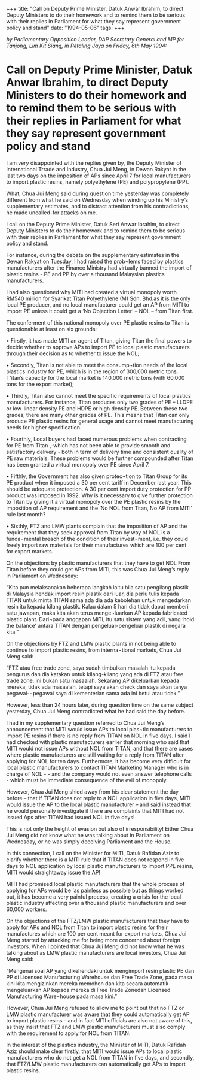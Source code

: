 +++ 
title: "Call on Deputy Prime Minister, Datuk Anwar Ibrahim, to direct Deputy Ministers to do their homework and to remind them to be serious with their replies in Parliament for what they say represent government policy and stand"
date: "1994-05-06"
tags:
+++

_by Parliamentary Opposition Leader, DAP Secretary General and MP for Tanjong, Lim Kit Siang, in Petaling Jaya on Friday, 6th May 1994:_

# Call on Deputy Prime Minister, Datuk Anwar Ibrahim, to direct Deputy Ministers to do their homework and to remind them to be serious with their replies in Parliament for what they say represent government policy and stand

I am very disappointed with the replies given by, the Deputy Minister of International Trrade and Industry, Chua Jui Meng, in Dewan Rakyat in the last two days on the imposition of APs since April 7 for local manufacturers to import plastic resins, namely polyethylene (PE) and polypropylene (PP).</u>

What, Chua Jui Meng said during question time yesterday was completely different from what he said on Wednesday when winding up his Ministry’s supplementary estimates, and to distract attention from his contradictions, he made uncalled-for attacks on me.

I call on the Deputy Prime Minister, Datuk Seri Anwar Ibrahim, to direct Deputy Ministers to do their homework and to remind them to be serious with their replies in Parliament for what they say represent government policy and stand.

For instance, during the debate on the supplementary estimates in the Dewan Rakyat on Tuesday, I had raised the prob¬lems faced by plastics manufacturers after the Finance Ministry had virtually banned the import of plastic resins - PE and PP by over a thousand Malaysian plastics manufacturers.

I had also questioned why MITI had created a virtual monopoly worth RM540 million for Syarikat Titan Polyethylene (M) Sdn. Bhd.as it is the only local PE producer, and no local manufacturer could get an AP from MITI to import PE unless it could get a ‘No Objection Letter’ – NOL – from Titan first.

The conferment of this national monopoly over PE plastic resins to Titan is questionable at least on six grounds:

•	Firstly, it has made MITI an agent of Titan, giving Titan the final powers to decide whether to approve APs to import PE to local plastic manufacturers through their decision as to whether to issue the NOL;

•	Secondly, Titan is not able to meet the consump¬tion needs of the local plastics industry for PE, which is in the region of 300,000	metric tons. T'itan’s capacity for the local market is 140,000 metric tons (with 60,000 tons for the export market);

•	Thirdly, Titan also cannot meet the specific requirements of local plastics manufacturers. For instance, Titan produces only two grades of PE – LLDPE or low-linear density PE and HDPE or high density PE. Between these two grades, there are many other grades of PE. This means that Titan can only produce PE plastic resins for general usage and cannot meet manufacturing needs for higher specification.

•	Fourthly, Local buyers had faced numerous problems when contracting for PE from Titan ,-which has not been able to provide smooth and satisfactory delivery - both in term of delivery time and consistent quality of PE raw materials. These problems would be further compounded after Titan has been granted a virtual monopoly over PE since April 7.

•	Fifthly, the Government has also given protec¬tion to Titan Group for its PE product when it imposed a 30 per cent tariff in December last year. This should be adequate protection. A 30 per cent import duty protection for PP product was imposed in 1992. Why is it necessary to give further protection to Titan by giving it a virtual monopoly over the PE plastic resins by the imposition of AP requirement and the ‘No NOL from Titan, No AP from MITI’ rule last month?

•	Sixthly, FTZ and LMW plants complain	that the imposition of AP and the requirement that they seek approval from Titan by way of NOL is a funda¬mental breach of the condition of their invest¬ment, i.e. they could freely import raw materials for their manufactures which are 100 per cent for export markets.

On the objections by plastic manufacturers that they have to get NOL From Titan before they could get APs from MITI, this was Chua Jui Meng’s reply in Parliament on Wednesday:

“Kita pun melaksanakan beberapa langkah iaitu bila satu pengilang plastik di Malaysia hendak import resin plastik dari luar, dia perlu tulis kepada TITAN untuk minta TITAN sama ada dia ada kebolehan untuk mengedarkan resin itu kepada kilang plastik. Kalau dalam 5 hari dia tidak dapat memberi satu jawapan, maka kita akan terus menge¬luarkan AP kepada fabricated plastic plant. Dari¬pada anggapan MITI, itu satu sistem yang adil, yang ‘hold the balance’ antara TITAN dengan pengeluar-pengeluar plastik di negara kita.”

On the objections by FTZ and LMW plastic plants in not being able to continue to import plastic resins, from interna¬tional markets, Chua Jui Meng said:

“FTZ atau free trade zone, saya sudah timbulkan masalah itu kepada pengurus dan dia katakan untuk kilang-kilang yang ada di FTZ atau free trade zone. ini bukan satu masaalah. Sekarang AP dikeluarkan kepada rnereka, tidak ada masaalah, tetapi saya akan check dan saya akan tanya pegawai-¬pegawai saya di kementerian sama ada ini betui atau tidak.”

However, less than 24 hours later, during question time on the same subject yesterday, Chua Jui Meng contradicted what he had said the day before.

I had in my supplementary question referred to Chua Jui Meng’s announcement that MITI would issue APs to local plas¬tic manufacturers to import PE resins if there is no reply from TITAN on NOL in five days. I said I had checked with plastic manufacturers earlier that morning who said that MITI would not issue APs without NOL from TITAN, and that there are cases where plastic manufacturers are still waiting for a reply from TITAN after applying for NOL for ten days. Furthermore, it has become very difficult for local plastic manufacturers to contact TITAN Marketing Manager who is in charge of NOL - - and the company would not even answer telephone calls - which must be immediate consequence of the evil of monopoly.

However, Chua	Jui Meng shied away from his clear statement the day before – that if TITAN does not reply to a NOL application in five days, MITI would issue the AP to the local plastic manufacturer – and said instead that he would personally investigate if there are complaints that MITI had not issued Aps after TITAN had issued NOL in five days!

This is not only the height of evasion but also of irresponsibility! Either Chua Jui Meng did not know what he was talking about in Parliament on Wednesday, or he was simply deceiving Parliament and the 
House.

In this connection, I call on the Minister for MITI, Datuk Rafidan Aziz to clarify whether there is a MITI rule that if TITAN does not respond in five days to NOL application by local plastic manufacturers to import PPE resins, MITI would straightaway issue the AP!

MITI had promised local plastic manufacturers that the whole process of applying for APs would be ‘as painless as possible but as things worked out, it has become a very painful process, creating a crisis for the local plastic industry affecting over a thousand plastic manufacturers and over 60,000 workers.

On the objections of the FTZ/LMW plastic manufacturers that they have to apply for APs and NOL from Titan to import plastic resins for their manufactures which are 100 per cent meant for export markets, Chua Jui Meng started by attacking me for being more concerned about foreign investors. When I pointed that Chua Jui Meng did not know what he was talking about as LMW plastic manufacturers are local investors, Chua Jui Meng said:

“Mengenai soal  AP yang dikehendaki untuk mengimport resin plastic PE dan PP	 di Licensed  Manufacturing Warehouse dan Free Trade Zone, pada masa kini kita mengizinkan mereka memohon dan kita secara automatik mengeluarkan AP kepada mereka di Free Trade Zonedan Licensed Manufacturing Ware¬house pada masa kini.”

However, Chua Jui Meng refused to allow me to point out that no FTZ or LMW plastic manufacturer was aware that they could automatically get AP to import plastic resins – and in fact MITI officials are also not aware of this, as they insist that FTZ and LMW plastic manufacturers must also comply with the requirement to apply for NOL from TITAN.

In the interest of the plastics industry, the Minister of MITI, Datuk Rafidah Aziz should make clear firstly, that MITI would issue APs to local plastic manufacturers who do not get a NOL from TITAN in five days, and secondly, that FTZ/LMW plastic manufacturers can automatically get APs to import plastic resins.
 
